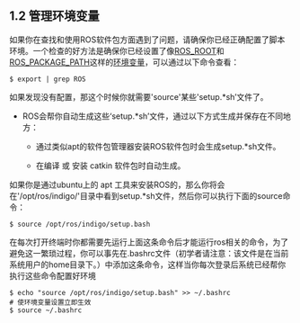 ## 1.2 管理环境变量

如果你在查找和使用ROS软件包方面遇到了问题，请确保你已经正确配置了脚本环境。一个检查的好方法是确保你已经设置了像[ROS_ROOT](https://songapore.github.io/2018/03/28/ROS%E7%8E%AF%E5%A2%83%E5%8F%98%E9%87%8F/)和[ROS_PACKAGE_PATH](https://songapore.github.io/2018/03/28/ROS%E7%8E%AF%E5%A2%83%E5%8F%98%E9%87%8F/)这样的[环境变量](https://songapore.github.io/2018/03/28/ROS%E7%8E%AF%E5%A2%83%E5%8F%98%E9%87%8F/)，可以通过以下命令查看：

```
$ export | grep ROS
```
如果发现没有配置，那这个时候你就需要'source'某些'setup.*sh’文件了。

- ROS会帮你自动生成这些‘setup.*sh’文件，通过以下方式生成并保存在不同地方：

    - 通过类似apt的软件包管理器安装ROS软件包时会生成setup.*sh文件。
    
    - 在编译 或 安装 catkin 软件包时自动生成。

如果你是通过ubuntu上的 apt 工具来安装ROS的，那么你将会在'/opt/ros/indigo/'目录中看到setup.*sh文件，然后你可以执行下面的source命令：

```
$ source /opt/ros/indigo/setup.bash
```
在每次打开终端时你都需要先运行上面这条命令后才能运行ros相关的命令，为了避免这一繁琐过程，你可以事先在.bashrc文件（初学者请注意：该文件是在当前系统用户的home目录下。）中添加这条命令，这样当你每次登录后系统已经帮你执行这些命令配置好环境


```
$ echo "source /opt/ros/indigo/setup.bash" >> ~/.bashrc
# 使环境变量设置立即生效
$ source ~/.bashrc
```